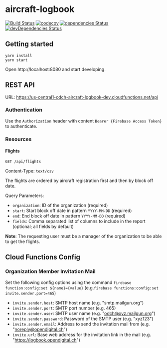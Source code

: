 # aircraft-logbook
[![Build Status](https://travis-ci.org/odch/aircraft-logbook.svg?branch=master)](https://travis-ci.org/odch/aircraft-logbook)
[![codecov](https://codecov.io/gh/odch/aircraft-logbook/branch/master/graph/badge.svg)](https://codecov.io/gh/odch/aircraft-logbook)
[![dependencies Status](https://david-dm.org/odch/aircraft-logbook/status.svg)](https://david-dm.org/odch/aircraft-logbook)
[![devDependencies Status](https://david-dm.org/odch/aircraft-logbook/dev-status.svg)](https://david-dm.org/odch/aircraft-logbook?type=dev)

## Getting started

```
yarn install
yarn start
```

Open http://localhost:8080 and start developing.

## REST API

URL: https://us-central1-odch-aircraft-logbook-dev.cloudfunctions.net/api

### Authentication

Use the `Authorization` header with content `Bearer {Firebase Access Token}` to authenticate.

### Resources

#### Flights

`GET /api/flights`

Content-Type: `text/csv`

The flights are ordered by aircraft registration first and then by block off date.

Query Parameters:
* `organization`: ID of the organization (required)
* `start`: Start block off date in pattern `YYYY-MM-DD` (required)
* `end`: End block off date in pattern `YYYY-MM-DD` (required)
* `fields`: Comma separated list of columns to include in the report (optional; all fields by default)

**Note**: The requesting user must be a manager of the organization to be able to get the flights.

## Cloud Functions Config

### Organization Member Invitation Mail

Set the following config options using the command `firebase function:config:set ${name}={value}`
(e.g.`firebase functions:config:set invite.sender.port=465`)

* `invite.sender.host`: SMTP host name (e.g. "smtp.mailgun.org")
* `invite.sender.port`: SMTP port number (e.g. 465)
* `invite.sender.user`: SMTP user name (e.g. "odch@xyz.mailgun.org")
* `invite.sender.password`: Password of the SMTP user (e.g. "xyz123")
* `invite.sender.email`: Address to send the invitation mail from (e.g. "noreply@opendigital.ch")
* `invite.url`: Base web address for the invitation link in the mail (e.g. "https://logbook.opendigital.ch")
